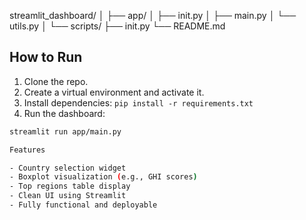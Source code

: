 streamlit_dashboard/
│
├── app/
│ ├── init.py
│ ├── main.py
│ └── utils.py
│
└── scripts/
├── init.py
└── README.md


## How to Run

1. Clone the repo.
2. Create a virtual environment and activate it.
3. Install dependencies: `pip install -r requirements.txt`
4. Run the dashboard:

```bash
streamlit run app/main.py

Features

- Country selection widget
- Boxplot visualization (e.g., GHI scores)
- Top regions table display
- Clean UI using Streamlit
- Fully functional and deployable